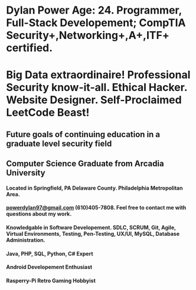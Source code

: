 # Dylan Power Age: 24. Programmer, Full-Stack Developement; CompTIA Security+,Networking+,A+,ITF+ certified.
# Big Data extraordinaire! Professional Security know-it-all. Ethical Hacker. Website Designer. Self-Proclaimed LeetCode Beast!
## Future goals of continuing education in a graduate level security field
## Computer Science Graduate from Arcadia University
#### Located in Springfield, PA Delaware County. Philadelphia Metropolitan Area.
#### powerdylan97@gmail.com (610)405-7808. Feel free to contact me with questions about my work.
#### Knowledgable in Software Developement. SDLC, SCRUM, Git, Agile, Virtual Environments, Testing, Pen-Testing, UX/UI, MySQL, Database Administration.
#### Java, PHP, SQL, Python, C# Expert
#### Android Developement Enthusiast
#### Rasperry-Pi Retro Gaming Hobbyist
<!---
powerdylan97/powerdylan97 is a ✨ special ✨ repository because its `README.md` (this file) appears on your GitHub profile.
You can click the Preview link to take a look at your changes.
--->
